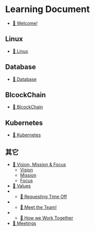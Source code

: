 # Learning Document

* [👋 Welcome!](README.md)

## Linux
- [🌴 Linux](Linux/linux.md)


## Database
- [🌴 Database](Database/database.md)


## BlcockChain
- [🌴 BlcockChain](BlcockChain/blcockchain.md)


## Kubernetes

- [🌴 Kubernetes](Kubernetes/kubernetes.md)

## 其它
* [🚀 Vision, Mission & Focus](about-us/vision-mission-and-focus/README.md)
  * [Vision](about-us/vision-mission-and-focus/vision.md)
  * [Mission](about-us/vision-mission-and-focus/mission.md)
  * [Focus](about-us/vision-mission-and-focus/focus.md)
* [💖 Values](about-us/values.md)
* * [🌴 Requesting Time Off](policies/requesting-time-off.md)
* * [👋 Meet the Team!](team/meet-the-team.md)
* * [🤝 How we Work Together](collaborating/how-we-work-together.md)
* [📅 Meetings](collaborating/meetings.md)